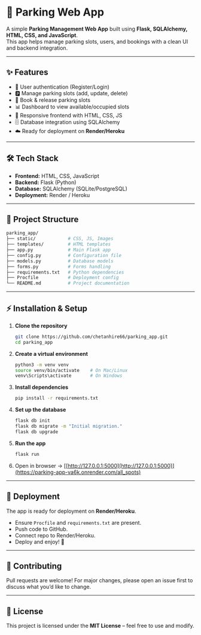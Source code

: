 # 🚗 Parking Web App

A simple **Parking Management Web App** built using **Flask, SQLAlchemy, HTML, CSS, and JavaScript**.  
This app helps manage parking slots, users, and bookings with a clean UI and backend integration.

---

## ✨ Features
- 🔐 User authentication (Register/Login)
- 🅿️ Manage parking slots (add, update, delete)
- 📅 Book & release parking slots
- 📊 Dashboard to view available/occupied slots
- 📱 Responsive frontend with HTML, CSS, JS
- 🗄️ Database integration using SQLAlchemy
- ☁️ Ready for deployment on **Render/Heroku**

---

## 🛠️ Tech Stack
- **Frontend:** HTML, CSS, JavaScript  
- **Backend:** Flask (Python)  
- **Database:** SQLAlchemy (SQLite/PostgreSQL)  
- **Deployment:** Render / Heroku  

---

## 📂 Project Structure
```bash
parking_app/
├── static/            # CSS, JS, Images
├── templates/         # HTML templates
├── app.py             # Main Flask app
├── config.py          # Configuration file
├── models.py          # Database models
├── forms.py           # Forms handling
├── requirements.txt   # Python dependencies
├── Procfile           # Deployment config
└── README.md          # Project documentation
````

---

## ⚡ Installation & Setup

1. **Clone the repository**

   ```bash
   git clone https://github.com/chetanhire66/parking_app.git
   cd parking_app
   ```

2. **Create a virtual environment**

   ```bash
   python3 -m venv venv
   source venv/bin/activate    # On Mac/Linux
   venv\Scripts\activate       # On Windows
   ```

3. **Install dependencies**

   ```bash
   pip install -r requirements.txt
   ```

4. **Set up the database**

   ```bash
   flask db init
   flask db migrate -m "Initial migration."
   flask db upgrade
   ```

5. **Run the app**

   ```bash
   flask run
   ```

6. Open in browser → [[http://127.0.0.1:5000](http://127.0.0.1:5000)](https://parking-app-va6k.onrender.com/all_spots)

---

## 🚀 Deployment

The app is ready for deployment on **Render/Heroku**.

* Ensure `Procfile` and `requirements.txt` are present.
* Push code to GitHub.
* Connect repo to Render/Heroku.
* Deploy and enjoy! 🎉

---

## 🤝 Contributing

Pull requests are welcome! For major changes, please open an issue first to discuss what you’d like to change.

---

## 📜 License

This project is licensed under the **MIT License** – feel free to use and modify.
